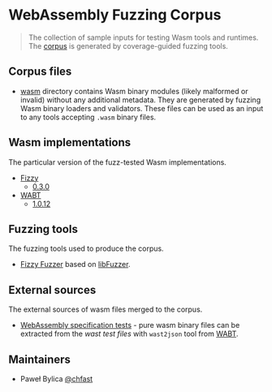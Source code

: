 # WebAssembly Fuzzing Corpus

> The collection of sample inputs for testing Wasm tools and runtimes.
> The [corpus] is generated by coverage-guided fuzzing tools.

## Corpus files

- [wasm](./wasm) directory contains Wasm binary modules (likely malformed
  or invalid) without any additional metadata. They are generated by fuzzing
  Wasm binary loaders and validators. These files can be used as an input to
  any tools accepting `.wasm` binary files.

## Wasm implementations

The particular version of the fuzz-tested Wasm implementations.

- [Fizzy]
  - [0.3.0](https://github.com/wasmx/fizzy/releases/v0.3.0)
- [WABT]
  - [1.0.12](https://github.com/WebAssembly/wabt/releases/tag/1.0.12)


## Fuzzing tools

The fuzzing tools used to produce the corpus.

- [Fizzy Fuzzer] based on [libFuzzer].


## External sources

The external sources of wasm files merged to the corpus.

- [WebAssembly specification tests] - pure wasm binary files can be extracted
  from the _wast test files_ with `wast2json` tool from [WABT].


## Maintainers

- Paweł Bylica [@chfast](https://github.com/chfast)


[corpus]: https://llvm.org/docs/LibFuzzer.html#corpus
[Fizzy]: https://github.com/wasmx/fizzy
[Fizzy Fuzzer]: https://github.com/wasmx/fizzy/tree/master/test/fuzzer
[libFuzzer]: https://llvm.org/docs/LibFuzzer.html
[WABT]: https://github.com/WebAssembly/wabt
[WebAssembly specification tests]: https://github.com/WebAssembly/spec/tree/master/test/core
